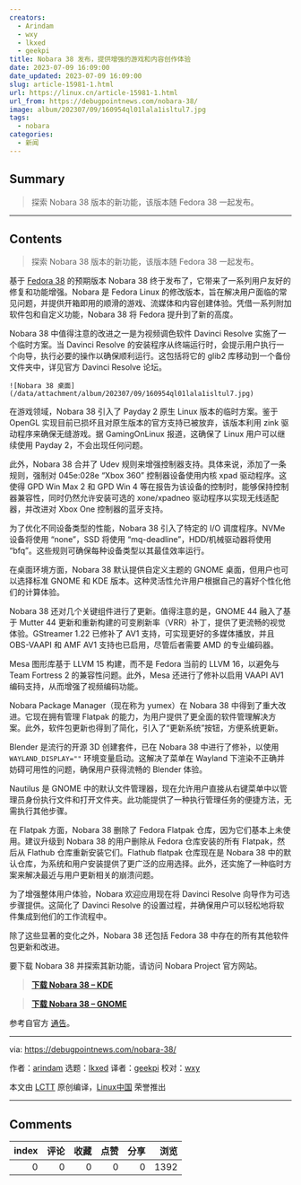 ```yaml
---
creators:
  - Arindam
  - wxy
  - lkxed
  - geekpi
title: Nobara 38 发布，提供增强的游戏和内容创作体验
date: 2023-07-09 16:09:00
date_updated: 2023-07-09 16:09:00
slug: article-15981-1.html
url: https://linux.cn/article-15981-1.html
url_from: https://debugpointnews.com/nobara-38/
image: album/202307/09/160954ql01lala1isltul7.jpg
tags:
  - nobara
categories:
  - 新闻
---
```


## Summary

> 探索 Nobara 38 版本的新功能，该版本随 Fedora 38 一起发布。

***

<!-- more -->

## Contents

> 
> 探索 Nobara 38 版本的新功能，该版本随 Fedora 38 一起发布。
> 
> 
> 

基于 [Fedora 38](https://debugpointnews.com/fedora-38-release/) 的预期版本 Nobara 38 终于发布了，它带来了一系列用户友好的修复和功能增强。Nobara 是 Fedora Linux 的修改版本，旨在解决用户面临的常见问题，并提供开箱即用的顺滑的游戏、流媒体和内容创建体验。凭借一系列附加软件包和自定义功能，Nobara 38 将 Fedora 提升到了新的高度。

Nobara 38 中值得注意的改进之一是为视频调色软件 Davinci Resolve 实施了一个临时方案。当 Davinci Resolve 的安装程序从终端运行时，会提示用户执行一个向导，执行必要的操作以确保顺利运行。这包括将它的 glib2 库移动到一个备份文件夹中，详见官方 Davinci Resolve 论坛。

`![Nobara 38 桌面](/data/attachment/album/202307/09/160954ql01lala1isltul7.jpg)`

在游戏领域，Nobara 38 引入了 Payday 2 原生 Linux 版本的临时方案。鉴于 OpenGL 实现目前已损坏且对原生版本的官方支持已被放弃，该版本利用 zink 驱动程序来确保无缝游戏。据 GamingOnLinux 报道，这确保了 Linux 用户可以继续使用 Payday 2，不会出现任何问题。

此外，Nobara 38 合并了 Udev 规则来增强控制器支持。具体来说，添加了一条规则，强制对 045e:028e “Xbox 360” 控制器设备使用内核 xpad 驱动程序。这使得 GPD Win Max 2 和 GPD Win 4 等在报告为该设备的控制时，能够保持控制器兼容性，同时仍然允许安装可选的 xone/xpadneo 驱动程序以实现无线适配器，并改进对 Xbox One 控制器的蓝牙支持。

为了优化不同设备类型的性能，Nobara 38 引入了特定的 I/O 调度程序。NVMe 设备将使用 “none”，SSD 将使用 “mq-deadline”，HDD/机械驱动器将使用 “bfq”。这些规则可确保每种设备类型以其最佳效率运行。

在桌面环境方面，Nobara 38 默认提供自定义主题的 GNOME 桌面，但用户也可以选择标准 GNOME 和 KDE 版本。这种灵活性允许用户根据自己的喜好个性化他们的计算体验。

Nobara 38 还对几个关键组件进行了更新。值得注意的是，GNOME 44 融入了基于 Mutter 44 更新和重新构建的可变刷新率（VRR）补丁，提供了更流畅的视觉体验。GStreamer 1.22 已修补了 AV1 支持，可实现更好的多媒体播放，并且 OBS-VAAPI 和 AMF AV1 支持也已启用，尽管后者需要 AMD 的专业编码器。

Mesa 图形库基于 LLVM 15 构建，而不是 Fedora 当前的 LLVM 16，以避免与 Team Fortress 2 的兼容性问题。此外，Mesa 还进行了修补以启用 VAAPI AV1 编码支持，从而增强了视频编码功能。

Nobara Package Manager（现在称为 yumex）在 Nobara 38 中得到了重大改进。它现在拥有管理 Flatpak 的能力，为用户提供了更全面的软件管理解决方案。此外，软件包更新也得到了简化，引入了“更新系统”按钮，方便系统更新。

Blender 是流行的开源 3D 创建套件，已在 Nobara 38 中进行了修补，以使用 `WAYLAND_DISPLAY=""` 环境变量启动。这解决了菜单在 Wayland 下渲染不正确并妨碍可用性的问题，确保用户获得流畅的 Blender 体验。

Nautilus 是 GNOME 中的默认文件管理器，现在允许用户直接从右键菜单中以管理员身份执行文件和打开文件夹。此功能提供了一种执行管理任务的便捷方法，无需执行其他步骤。

在 Flatpak 方面，Nobara 38 删除了 Fedora Flatpak 仓库，因为它们基本上未使用。建议升级到 Nobara 38 的用户删除从 Fedora 仓库安装的所有 Flatpak，然后从 Flathub 仓库重新安装它们。Flathub flatpak 仓库现在是 Nobara 38 中的默认仓库，为系统和用户安装提供了更广泛的应用选择。此外，还实施了一种临时方案来解决最近与用户更新相关的崩溃问题。

为了增强整体用户体验，Nobara 欢迎应用现在将 Davinci Resolve 向导作为可选步骤提供。这简化了 Davinci Resolve 的设置过程，并确保用户可以轻松地将软件集成到他们的工作流程中。

除了这些显著的变化之外，Nobara 38 还包括 Fedora 38 中存在的所有其他软件包更新和改进。

要下载 Nobara 38 并探索其新功能，请访问 Nobara Project 官方网站。

> 
> **[下载 Nobara 38 – KDE](https://nobara-images.nobaraproject.org/Nobara-38-KDE-2023-06-25.iso)**
> 
> 
> 

> 
> **[下载 Nobara 38 – GNOME](https://nobara-images.nobaraproject.org/Nobara-38-GNOME-2023-06-25.iso)**
> 
> 
> 

参考自官方 [通告](https://nobaraproject.org/2023/06/25/june-25-2023/)。

---

via: <https://debugpointnews.com/nobara-38/>

作者：[arindam](https://debugpointnews.com/author/dpicubegmail-com/) 选题：[lkxed](https://github.com/lkxed/) 译者：[geekpi](https://github.com/geekpi) 校对：[wxy](https://github.com/wxy)

本文由 [LCTT](https://github.com/LCTT/TranslateProject) 原创编译，[Linux中国](https://linux.cn/) 荣誉推出

***

## Comments


|   index |   评论 |   收藏 |   点赞 |   分享 |   浏览 |
|--------:|-------:|-------:|-------:|-------:|-------:|
|       0 |      0 |      0 |      0 |      0 |   1392 |
